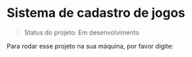 <h1>Sistema de cadastro de jogos</h1>

>Status do projeto: Em desenvolvimento

Para rodar esse projeto na sua máquina, por favor digite:

